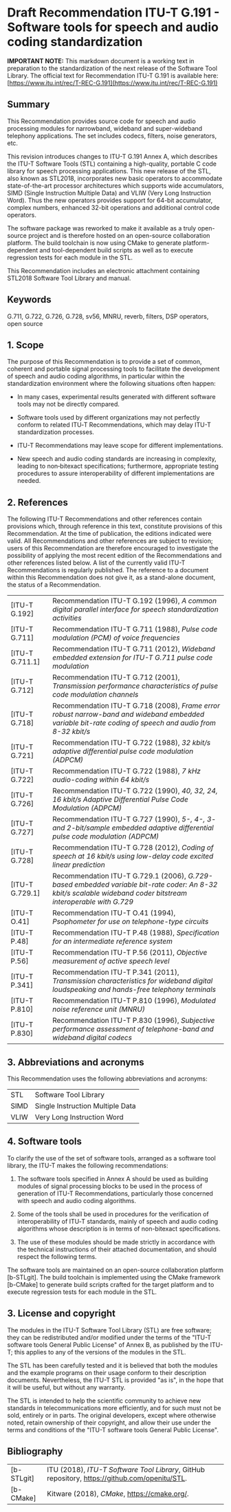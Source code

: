 # Draft Recommendation ITU-T G.191 - Software tools for speech and audio coding standardization

**IMPORTANT NOTE:** This markdown document is a working text in preparation to the standardization of the next release of the Software Tool Library. The official text for Recommendation ITU-T G.191 is available here: [https://www.itu.int/rec/T-REC-G.191](https://www.itu.int/rec/T-REC-G.191)


## Summary

This Recommendation provides source code for speech and audio processing modules for narrowband, wideband and super-wideband telephony applications. The set includes codecs, filters, noise generators, etc.

This revision introduces changes to ITU-T G.191 Annex A, which describes the ITU-T Software Tools (STL) containing a high-quality, portable C code library for speech processing applications. This new release of the STL, also known as STL2018, incorporates new basic operators to accommodate state-of-the-art processor architectures which supports wide accumulators, SIMD (Single Instruction Multiple Data) and VLIW (Very Long Instruction Word). Thus the new operators provides support for 64-bit accumulator, complex numbers, enhanced 32-bit operations and additional control code operators.

The software package was reworked to make it available as a truly open-source project and is therefore hosted on an open-source collaboration platform. The build toolchain is now using CMake to generate platform-dependent and tool-dependent build scripts as well as to execute regression tests for each module in the STL.

This Recommendation includes an electronic attachment containing STL2018 Software Tool Library and manual.

## Keywords

G.711, G.722, G.726, G.728, sv56, MNRU, reverb, filters, DSP operators, open source

## 1. Scope

The purpose of this Recommendation is to provide a set of common, coherent and portable signal processing tools to facilitate the development of speech and audio coding algorithms, in particular within the standardization environment where the following situations often happen:

* In many cases, experimental results generated with different software tools may not be directly compared.

* Software tools used by different organizations may not perfectly conform to related ITU‑T Recommendations, which may delay ITU-T standardization processes.

* ITU-T Recommendations may leave scope for different implementations.

* New speech and audio coding standards are increasing in complexity, leading to non‑bitexact specifications; furthermore, appropriate testing procedures to assure interoperability of different implementations are needed.


## 2. References

The following ITU-T Recommendations and other references contain provisions which, through reference in this text, constitute provisions of this Recommendation. At the time of publication, the editions indicated were valid. All Recommendations and other references are subject to revision; users of this Recommendation are therefore encouraged to investigate the possibility of applying the most recent edition of the Recommendations and other references listed below. A list of the currently valid ITU-T Recommendations is regularly published. The reference to a document within this Recommendation does not give it, as a stand-alone document, the status of a Recommendation.

|||
|--------------|-------------------------------------------|
| [ITU-T G.192] | Recommendation ITU-T G.192 (1996), *A common digital parallel interface for speech standardization activities* |
| [ITU-T G.711] | Recommendation ITU-T G.711 (1988), *Pulse code modulation (PCM) of voice frequencies* |
| [ITU-T G.711.1] | Recommendation ITU-T G.711 (2012), *Wideband embedded extension for ITU-T G.711 pulse code modulation* |
| [ITU-T G.712] | Recommendation ITU-T G.712 (2001), *Transmission performance characteristics of pulse code modulation channels* |
| [ITU-T G.718] | Recommendation ITU-T G.718 (2008), *Frame error robust narrow-band and wideband embedded variable bit-rate coding of speech and audio from 8-32 kbit/s* |
| [ITU-T G.721] | Recommendation ITU-T G.722 (1988), *32 kbit/s adaptive differential pulse code modulation (ADPCM)* |
| [ITU-T G.722] | Recommendation ITU-T G.722 (1988), *7 kHz audio-coding within 64 kbit/s* |
| [ITU-T G.726] | Recommendation ITU-T G.722 (1990), *40, 32, 24, 16 kbit/s Adaptive Differential Pulse Code Modulation (ADPCM)* |    
| [ITU-T G.727] | Recommendation ITU-T G.727 (1990), *5-, 4-, 3- and 2-bit/sample embedded adaptive differential pulse code modulation (ADPCM)* |
| [ITU-T G.728] | Recommendation ITU-T G.728 (2012), *Coding of speech at 16 kbit/s using low-delay code excited linear prediction* | 
| [ITU-T G.729.1] | Recommendation ITU-T G.729.1 (2006), *G.729-based embedded variable bit-rate coder: An 8-32 kbit/s scalable wideband coder bitstream interoperable with G.729* |
| [ITU-T O.41] | Recommendation ITU-T O.41 (1994), *Psophometer for use on telephone-type circuits* | 
| [ITU-T P.48] | Recommendation ITU-T P.48 (1988), *Specification for an intermediate reference system* |
| [ITU-T P.56] | Recommendation ITU-T P.56 (2011), *Objective measurement of active speech level* |
| [ITU-T P.341] | Recommendation ITU-T P.341 (2011), *Transmission characteristics for wideband digital loudspeaking and hands-free telephony terminals* |
| [ITU-T P.810] | Recommendation ITU-T P.810 (1996), *Modulated noise reference unit (MNRU)* |
| [ITU-T P.830] | Recommendation ITU-T P.830 (1996), *Subjective performance assessment of telephone-band and wideband digital codecs* |

## 3. Abbreviations and acronyms

This Recommendation uses the following abbreviations and acronyms:
   
|||
|------|-----------------------------------------------------------|
| STL  | Software Tool Library |
| SIMD | Single Instruction Multiple Data | 
| VLIW | Very Long Instruction Word |

## 4. Software tools

To clarify the use of the set of software tools, arranged as a software tool library, the ITU-T makes the following recommendations:

1) The software tools specified in Annex A should be used as building modules of signal processing blocks to be used in the process of generation of ITU-T Recommendations, particularly those concerned with speech and audio coding algorithms.

2) Some of the tools shall be used in procedures for the verification of interoperability of ITU‑T standards, mainly of speech and audio coding algorithms whose description is in terms of non-bitexact specifications.

3) The use of these modules should be made strictly in accordance with the technical instructions of their attached documentation, and should respect the following terms.

The software tools are maintained on an open-source collaboration platform [b-STLgit]. The build toolchain is implemented using the CMake framework [b-CMake] to generate build scripts crafted for the target platform and to execute regression tests for each module in the STL.

## 3. License and copyright

The modules in the ITU-T Software Tool Library (STL) are free software; they can be redistributed and/or modified under the terms of the "ITU-T software tools General Public License" of Annex B, as published by the ITU-T; this applies to any of the versions of the modules in the STL.

The STL has been carefully tested and it is believed that both the modules and the example programs on their usage conform to their description documents. Nevertheless, the ITU-T STL is provided "as is", in the hope that it will be useful, but without any warranty.

The STL is intended to help the scientific community to achieve new standards in telecommunications more efficiently, and for such must not be sold, entirely or in parts. The original developers, except where otherwise noted, retain ownership of their copyright, and allow their use under the terms and conditions of the "ITU-T software tools General Public License".

## Bibliography

|||
|--------------|-------------------------------------------|
| [b-STLgit] | ITU (2018), *ITU-T Software Tool Library*, GitHub repository, https://github.com/openitu/STL.  |
| [b-CMake] | Kitware (2018), *CMake*, https://cmake.org/. |
